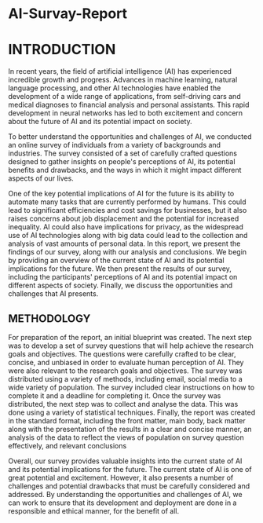 # AI-Survay-Report

<h1> INTRODUCTION  </h1>
<p>In recent years, the field of artificial intelligence (AI) has experienced incredible 
growth and progress. Advances in machine learning, natural language processing, 
and other AI technologies have enabled the development of a wide range of 
applications, from self-driving cars and medical diagnoses to financial analysis 
and personal assistants. This rapid development in neural networks has led to both 
excitement and concern about the future of AI and its potential impact on society.</p>
  
 <p>To better understand the opportunities and challenges of AI, we conducted an 
online survey of individuals from a variety of backgrounds and industries. The 
survey consisted of a set of carefully crafted questions designed to gather insights 
on people's perceptions of AI, its potential benefits and drawbacks, and the ways 
in which it might impact different aspects of our lives.</p>
  
  <p> One of the key potential implications of AI for the future is its ability to automate 
many tasks that are currently performed by humans. This could lead to significant 
efficiencies and cost savings for businesses, but it also raises concerns about job 
displacement and the potential for increased inequality. AI could also have 
implications for privacy, as the widespread use of AI technologies along with big 
data could lead to the collection and analysis of vast amounts of personal data. 
In this report, we present the findings of our survey, along with our analysis and 
conclusions. We begin by providing an overview of the current state of AI and its 
potential implications for the future. We then present the results of our survey, 
including the participants' perceptions of AI and its potential impact on different 
aspects of society. Finally, we discuss the opportunities and challenges that AI 
presents.</p>


## METHODOLOGY 
For preparation of the report, an initial blueprint was created. The next step was 
to develop a set of survey questions that will help achieve the research goals and 
objectives. The questions were carefully crafted to be clear, concise, and unbiased 
in order to evaluate human perception of AI. They were also relevant to the 
research goals and objectives. 
The survey was distributed using a variety of methods, including email, social 
media to a wide variety of population. The survey included clear instructions on 
how to complete it and a deadline for completing it. Once the survey was 
distributed, the next step was to collect and analyse the data. This was done using 
a variety of statistical techniques. 
Finally, the report was created in the standard format, including the front matter, 
main body, back matter along with the presentation of the results in a clear and 
concise manner, an analysis of the data to reflect the views of population on 
survey question effectively, and relevant conclusions
</body>
</html>



Overall, our survey provides valuable insights into the current state of AI and its 
potential implications for the future. The current state of AI is one of great 
potential and excitement. However, it also presents a number of challenges and 
potential drawbacks that must be carefully considered and addressed. By 
understanding the opportunities and challenges of AI, we can work to ensure that 
its development and deployment are done in a responsible and ethical manner, 
for the benefit of all. 
